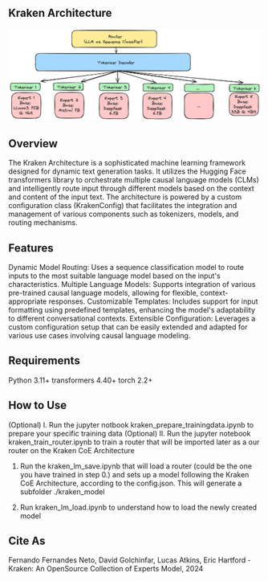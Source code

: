 ## Kraken Architecture

![alt text](https://github.com/cognitivecomputations/kraken/blob/main/kraken.png?raw=true)

## Overview

The Kraken Architecture is a sophisticated machine learning framework designed for dynamic text generation tasks. It utilizes the Hugging Face transformers library to orchestrate multiple causal language models (CLMs) and intelligently route input through different models based on the context and content of the input text. The architecture is powered by a custom configuration class (KrakenConfig) that facilitates the integration and management of various components such as tokenizers, models, and routing mechanisms.

## Features

Dynamic Model Routing: Uses a sequence classification model to route inputs to the most suitable language model based on the input's characteristics.
Multiple Language Models: Supports integration of various pre-trained causal language models, allowing for flexible, context-appropriate responses.
Customizable Templates: Includes support for input formatting using predefined templates, enhancing the model's adaptability to different conversational contexts.
Extensible Configuration: Leverages a custom configuration setup that can be easily extended and adapted for various use cases involving causal language modeling.

## Requirements

Python 3.11+
transformers 4.40+
torch 2.2+

## How to Use
(Optional) I. Run the jupyter notbook kraken_prepare_trainingdata.ipynb to prepare your specific training data
(Optional) II. Run the jupyter notebook kraken_train_router.ipynb to train a router that will be imported later as a our router on the Kraken CoE Architecture


1. Run the kraken_lm_save.ipynb that will load a router (could be the one you have trained in step 0.) and sets up a model following the Kraken CoE Architecture, according to the config.json.
This will generate a subfolder ./kraken_model


3. Run kraken_lm_load.ipynb to understand how to load the newly created model

## Cite As

Fernando Fernandes Neto, David Golchinfar, Lucas Atkins, Eric Hartford - Kraken: An OpenSource Collection of Experts Model, 2024
